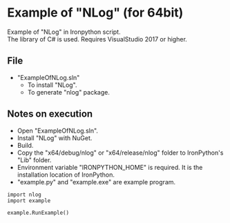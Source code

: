 # Example of "NLog" (for 64bit)

Example of "NLog" in Ironpython script.  
The library of C# is used. Requires VisualStudio 2017 or higher.

## File

* "ExampleOfNLog.sln"
  * To install "NLog".
  * To generate "nlog" package.

## Notes on execution

* Open "ExampleOfNLog.sln".
* Install "NLog" with NuGet.
* Build.
* Copy the "x64/debug/nlog" or "x64/release/nlog" folder to IronPython's "Lib" folder.
* Environment variable "IRONPYTHON_HOME" is required. It is the installation location of IronPython.
* "example.py" and "example.exe" are example program.

```
import nlog
import example

example.RunExample()
```